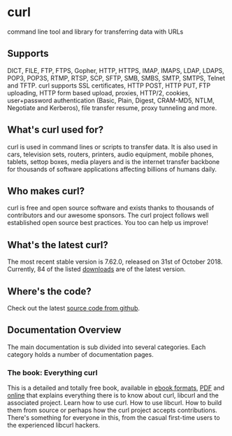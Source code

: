 ﻿# curl
command line tool and library for transferring data with URLs

## Supports
DICT, FILE, FTP, FTPS, Gopher, HTTP, HTTPS, IMAP, IMAPS, LDAP, LDAPS, POP3, POP3S, RTMP, RTSP, SCP, SFTP, SMB, SMBS, SMTP, SMTPS, Telnet and TFTP. curl supports SSL certificates, HTTP POST, HTTP PUT, FTP uploading, HTTP form based upload, proxies, HTTP/2, cookies, user+password authentication (Basic, Plain, Digest, CRAM-MD5, NTLM, Negotiate and Kerberos), file transfer resume, proxy tunneling and more.

## What's curl used for?
curl is used in command lines or scripts to transfer data. It is also used in cars, television sets, routers, printers, audio equipment, mobile phones, tablets, settop boxes, media players and is the internet transfer backbone for thousands of software applications affecting billions of humans daily.

## Who makes curl?
curl is free and open source software and exists thanks to thousands of contributors and our awesome sponsors. The curl project follows well established open source best practices. You too can help us improve!

## What's the latest curl?
The most recent stable version is 7.62.0, released on 31st of October 2018. Currently, 84 of the listed [downloads](https://curl.haxx.se/download.html) are of the latest version.

## Where's the code?
Check out the latest [source code from github](https://github.com/curl/curl).

## Documentation Overview
The main documentation is sub divided into several categories. Each category holds a number of documentation pages.

### The book: Everything curl
This is a detailed and totally free book, available in [ebook formats](https://www.gitbook.com/book/bagder/everything-curl/details), [PDF](https://www.gitbook.com/download/pdf/book/bagder/everything-curl) and [online](https://ec.haxx.se/) that explains everything there is to know about curl, libcurl and the associated project.
Learn how to use curl. How to use libcurl. How to build them from source or perhaps how the curl project accepts contributions. There's something for everyone in this, from the casual first-time users to the experienced libcurl hackers.

